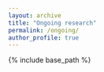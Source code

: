 ```yaml
---
layout: archive
title: "Ongoing research"
permalink: /ongoing/
author_profile: true
---
```


{% include base_path %}



